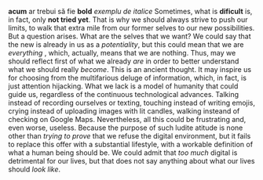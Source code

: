 **acum** ar trebui să fie **bold**
*exemplu de italice*
Sometimes, what is __dificult__ is, in fact, only __not tried yet__. That is why we should always strive to push our limits, to walk that extra mile from our former selves to our new possibilities.
But a question arises.
What are the selves that we want? We could say that the new is already in us as a _potentiality_, but this could mean that we are _everything_ , which, actually, means that we are nothing.
Thus, may we should reflect first of what we already _are_ in order to better understand what we should really _become_.
This is an ancient thought. It may inspire us for choosing from the multifarious deluge of information, which, in fact, is just attention hijacking. What we lack is a model of humanity that could guide us, regardless of the continuous technological advances. Talking instead of recording ourselves or texting, touching instead of writing emojis, crying instead of uploading images with lit candles, walking insteand of checking on Google Maps.
Nevertheless, all this could be frustrating and, even worse, useless. Because the purpose of such ludite atitude is none other than _trying to prove_ that we refuse the digital environment, but it fails to replace this offer with a substantial lifestyle, with a workable definition of what a human being should be. 
We could admit that _too much_ digital is detrimental for our lives, but that does not say anything about what our lives should _look like_. 
